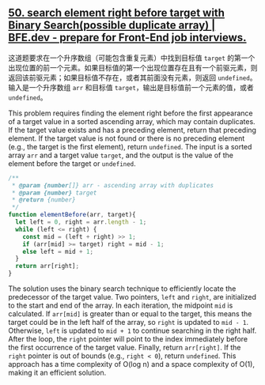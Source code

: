 ## [50. search element right before target with Binary Search(possible duplicate array) | BFE.dev - prepare for Front-End job interviews.](https://bigfrontend.dev/problem/search-element-right-before-target-with-Binary-Search-possible-duplicate-array)

这道题要求在一个升序数组（可能包含重复元素）中找到目标值 `target` 的第一个出现位置的前一个元素。如果目标值的第一个出现位置存在且有一个前驱元素，则返回该前驱元素；如果目标值不存在，或者其前面没有元素，则返回 `undefined`。输入是一个升序数组 `arr` 和目标值 `target`，输出是目标值前一个元素的值，或者 `undefined`。

<audio src="..\..\mp3\这道题要求在一个升序数组（可能.mp3"></audio>

This problem requires finding the element right before the first appearance of a target value in a sorted ascending array, which may contain duplicates. If the target value exists and has a preceding element, return that preceding element. If the target value is not found or there is no preceding element (e.g., the target is the first element), return `undefined`. The input is a sorted array `arr` and a target value `target`, and the output is the value of the element before the target or `undefined`.

<audio src="..\..\mp3\This problem re.mp3"></audio>

```js
/**
 * @param {number[]} arr - ascending array with duplicates
 * @param {number} target
 * @return {number}
 */
function elementBefore(arr, target){
  let left = 0, right = arr.length - 1;
  while (left <= right) {
    const mid = (left + right) >> 1;
    if (arr[mid] >= target) right = mid - 1;
    else left = mid + 1;
  }
  return arr[right];
}
```

<audio src="..\..\mp3\解题方案使用二分查找的思想来高.mp3"></audio>

The solution uses the binary search technique to efficiently locate the predecessor of the target value. Two pointers, `left` and `right`, are initialized to the start and end of the array. In each iteration, the midpoint `mid` is calculated. If `arr[mid]` is greater than or equal to the target, this means the target could be in the left half of the array, so `right` is updated to `mid - 1`. Otherwise, `left` is updated to `mid + 1` to continue searching in the right half. After the loop, the `right` pointer will point to the index immediately before the first occurrence of the target value. Finally, return `arr[right]`. If the `right` pointer is out of bounds (e.g., `right < 0`), return `undefined`. This approach has a time complexity of O(log n) and a space complexity of O(1), making it an efficient solution.